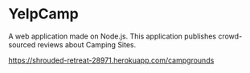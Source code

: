 # YelpCamp
A web application made on Node.js. This application publishes crowd-sourced reviews about Camping Sites.

https://shrouded-retreat-28971.herokuapp.com/campgrounds
